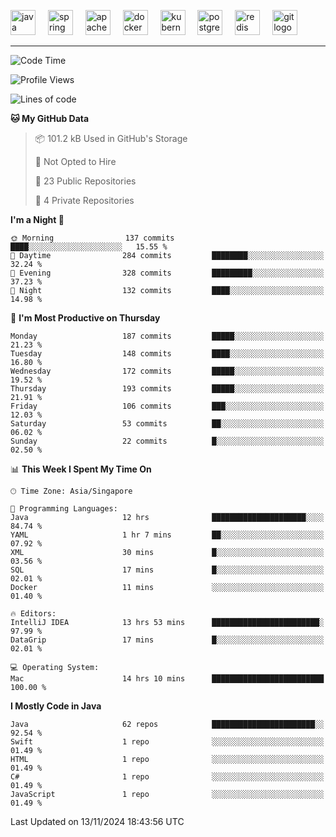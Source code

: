 <p align="left">
  <img src="https://cdn.jsdelivr.net/gh/devicons/devicon/icons/java/java-original.svg" height="40" alt="java logo"  />
  <img width="12" />
  <img src="https://cdn.jsdelivr.net/gh/devicons/devicon/icons/spring/spring-original.svg" height="40" alt="spring logo"  />
  <img width="12" />
  <img src="https://cdn.jsdelivr.net/gh/devicons/devicon/icons/apachekafka/apachekafka-original.svg" height="40" alt="apachekafka logo"  />
  <img width="12" />
  <img src="https://cdn.jsdelivr.net/gh/devicons/devicon/icons/docker/docker-original.svg" height="40" alt="docker logo"  />
  <img width="12" />
  <img src="https://cdn.jsdelivr.net/gh/devicons/devicon/icons/kubernetes/kubernetes-plain.svg" height="40" alt="kubernetes logo"  />
  <img width="12" />
  <img src="https://cdn.jsdelivr.net/gh/devicons/devicon/icons/postgresql/postgresql-original.svg" height="40" alt="postgresql logo"  />
  <img width="12" />
  <img src="https://cdn.jsdelivr.net/gh/devicons/devicon/icons/redis/redis-original.svg" height="40" alt="redis logo"  />
  <img width="12" />
  <img src="https://cdn.jsdelivr.net/gh/devicons/devicon/icons/git/git-original.svg" height="40" alt="git logo"  />
</p>


<!--<img src="https://media.giphy.com/media/LnQjpWaON8nhr21vNW/giphy.gif" width="60"> <em><b>I love connecting with different people</b> so if you want to say <b>hi, I'll be happy to meet you more!</b> 😊 </em> -->

---
<!--START_SECTION:waka-->
![Code Time](http://img.shields.io/badge/Code%20Time-2%2C149%20hrs%2044%20mins-blue)

![Profile Views](http://img.shields.io/badge/Profile%20Views-0-blue)

![Lines of code](https://img.shields.io/badge/From%20Hello%20World%20I%27ve%20Written-456.4%20thousand%20lines%20of%20code-blue)

**🐱 My GitHub Data** 

> 📦 101.2 kB Used in GitHub's Storage 
 > 
> 🚫 Not Opted to Hire
 > 
> 📜 23 Public Repositories 
 > 
> 🔑 4 Private Repositories 
 > 
**I'm a Night 🦉** 

```text
🌞 Morning                137 commits         ████░░░░░░░░░░░░░░░░░░░░░   15.55 % 
🌆 Daytime                284 commits         ████████░░░░░░░░░░░░░░░░░   32.24 % 
🌃 Evening                328 commits         █████████░░░░░░░░░░░░░░░░   37.23 % 
🌙 Night                  132 commits         ████░░░░░░░░░░░░░░░░░░░░░   14.98 % 
```
📅 **I'm Most Productive on Thursday** 

```text
Monday                   187 commits         █████░░░░░░░░░░░░░░░░░░░░   21.23 % 
Tuesday                  148 commits         ████░░░░░░░░░░░░░░░░░░░░░   16.80 % 
Wednesday                172 commits         █████░░░░░░░░░░░░░░░░░░░░   19.52 % 
Thursday                 193 commits         █████░░░░░░░░░░░░░░░░░░░░   21.91 % 
Friday                   106 commits         ███░░░░░░░░░░░░░░░░░░░░░░   12.03 % 
Saturday                 53 commits          ██░░░░░░░░░░░░░░░░░░░░░░░   06.02 % 
Sunday                   22 commits          █░░░░░░░░░░░░░░░░░░░░░░░░   02.50 % 
```


📊 **This Week I Spent My Time On** 

```text
🕑︎ Time Zone: Asia/Singapore

💬 Programming Languages: 
Java                     12 hrs              █████████████████████░░░░   84.74 % 
YAML                     1 hr 7 mins         ██░░░░░░░░░░░░░░░░░░░░░░░   07.92 % 
XML                      30 mins             █░░░░░░░░░░░░░░░░░░░░░░░░   03.56 % 
SQL                      17 mins             █░░░░░░░░░░░░░░░░░░░░░░░░   02.01 % 
Docker                   11 mins             ░░░░░░░░░░░░░░░░░░░░░░░░░   01.40 % 

🔥 Editors: 
IntelliJ IDEA            13 hrs 53 mins      ████████████████████████░   97.99 % 
DataGrip                 17 mins             █░░░░░░░░░░░░░░░░░░░░░░░░   02.01 % 

💻 Operating System: 
Mac                      14 hrs 10 mins      █████████████████████████   100.00 % 
```

**I Mostly Code in Java** 

```text
Java                     62 repos            ███████████████████████░░   92.54 % 
Swift                    1 repo              ░░░░░░░░░░░░░░░░░░░░░░░░░   01.49 % 
HTML                     1 repo              ░░░░░░░░░░░░░░░░░░░░░░░░░   01.49 % 
C#                       1 repo              ░░░░░░░░░░░░░░░░░░░░░░░░░   01.49 % 
JavaScript               1 repo              ░░░░░░░░░░░░░░░░░░░░░░░░░   01.49 % 
```




 Last Updated on 13/11/2024 18:43:56 UTC
<!--END_SECTION:waka-->


<!--
**SimakovIgor/SimakovIgor** is a ✨ _special_ ✨ repository because its `README.md` (this file) appears on your GitHub profile.

Here are some ideas to get you started:

- 🔭 I’m currently working on ...
- 🌱 I’m currently learning ...
- 👯 I’m looking to collaborate on ...
- 🤔 I’m looking for help with ...
- 💬 Ask me about ...
- 📫 How to reach me: ...
- 😄 Pronouns: ...
- ⚡ Fun fact: ...
-->
